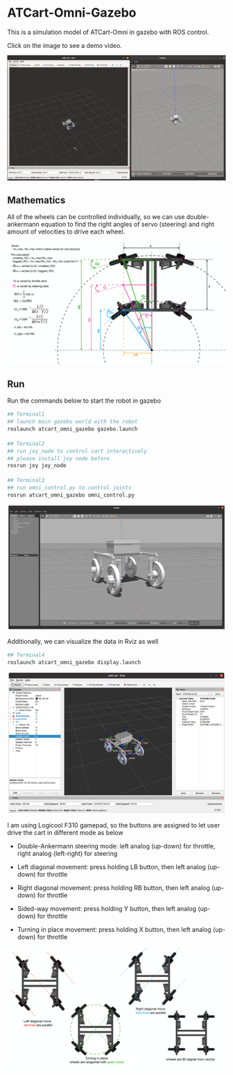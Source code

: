 # ATCart-Omni-Gazebo

This is a simulation model of ATCart-Omni in gazebo with ROS control.

Click on the image to see a demo video.

[![Video thumbnail](images/video_thumbnail.png)](https://youtu.be/rWcC73BFL28)

## Mathematics

All of the wheels can be controlled individually, so we can use double-ankermann equation to find the right angles of servo (steering) and right amount of velocities to drive each wheel.

![](images/double_ankermann_eq.jpg)


## Run

Run the commands below to start the robot in gazebo
```sh
## Terminal1
## launch main gazebo world with the robot
roslaunch atcart_omni_gazebo gazebo.launch

## Terminal2
## run joy_node to control cart interactively
## please install joy node before
rosrun joy joy_node

## Terminal3
## run omni_control.py to control joints
rosrun atcart_omni_gazebo omni_control.py

```

![](images/gazebo.png)

Additionally, we can visualize the data in Rviz as well

```sh
## Terminal4
roslaunch atcart_omni_gazebo display.launch
```
![](images/rviz.png)

I am using Logicool F310 gamepad, so the buttons are assigned to let user drive the cart in different mode as below

- Double-Ankermann steering mode: left analog (up-down) for throttle, right analog (left-right) for steering

- Left diagonal movement: press holding LB button, then left analog (up-down) for throttle

- Right diagonal movement: press holding RB button, then left analog (up-down) for throttle

- Sided-way movement: press holding Y button, then left analog (up-down) for throttle

- Turning in place movement: press holding X button, then left analog (up-down) for throttle

![](images/drive_mode.jpg)